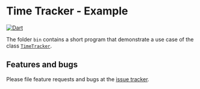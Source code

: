 # Time Tracker - Example
[![Dart](https://github.com/simphotonics/time_tracker/actions/workflows/dart.yml/badge.svg)](https://github.com/simphotonics/time_tracker/actions/workflows/dart.yml)

The folder `bin` contains a short program that demonstrate a use case of
the class [`TimeTracker`][TimeTracker].


## Features and bugs

Please file feature requests and bugs at the [issue tracker][tracker].

[tracker]: https://github.com/simphotonics/time_tracker/issues

[TimeTracker]: https://pub.dev/documentation/time_tracker/latest/time_tracker/TimeTracker-class.html